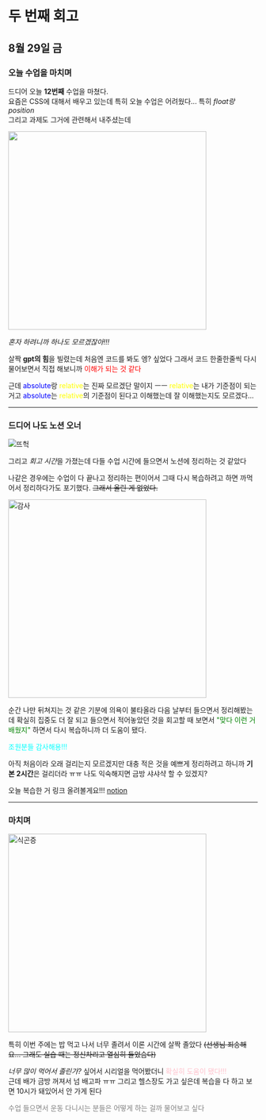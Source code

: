 # 두 번째 회고

## 8월 29일 금

### 오늘 수업을 마치며

드디어 오늘 **12번째** 수업을 마쳤다.  
요즘은 CSS에 대해서 배우고 있는데 특히 오늘 수업은 어려웠다...
특히 _float랑 position_  
그리고 과제도 그거에 관련해서 내주셨는데

<img src="https://i.pinimg.com/474x/30/27/9d/30279d30694aff2c54bb078568eba20e.jpg" alt="" width="400" height="400"> <br />

_혼자 하려니까 하나도 모르겠잖아!!!_

살짝 **gpt의 힘**을 빌렸는데 처음엔 코드를 봐도 엥? 싶었다
그래서 코드 한줄한줄씩 다시 물어보면서 직접 해보니까
<span style="color:red">이해가 되는 것 같다</span>

근데 <span style="color:blue">absolute</span>랑 <span style="color:yellow">relative</span>는 진짜 모르겠단 말이지 ㅡㅡ
<span style="color:yellow">relative</span>는 내가 기준점이 되는 거고 <span style="color:blue">absolute</span>는 <span style="color:yellow">relative</span>의 기준점이 된다고 이해했는데
잘 이해했는지도 모르겠다...

---

### 드디어 나도 노션 오너

![뜨헉](https://mblogthumb-phinf.pstatic.net/20140928_158/monamimi90_1411875965044rp8Yb_JPEG/%B5%F9.jpg?type=w420)

그리고 *회고 시간*을 가졌는데 다들 수업 시간에 들으면서 노션에 정리하는 것 같았다

나같은 경우에는 수업이 다 끝나고 정리하는 편이어서 그때 다시 복습하려고 하면 까먹어서 정리하다가도 포기했다. ~~그래서 올린 게 없었다.~~

<img src="https://techblog.woowahan.com/wp-content/uploads/2023/08/%E1%84%8B%E1%85%A1%E1%86%B8%E1%84%83%E1%85%A9%E1%84%8C%E1%85%A5%E1%86%A8-%E1%84%80%E1%85%A1%E1%86%B7%E1%84%89%E1%85%A1%E1%84%8D%E1%85%A1%E1%86%AF.webp" alt="감사" width="400" height="400"> <br />

순간 나만 뒤쳐지는 것 같은 기분에 의욕이 불타올라 다음 날부터 들으면서 정리해봤는데
확실히 집중도 더 잘 되고 들으면서 적어놓았던 것을 회고할 때 보면서 <span style="color:green">"맞다 이런 거 배웠지"</span> 하면서 다시 복습하니까 더 도움이 됐다.

<span style="color:aqua">조원분들 감사해용!!!</span>

아직 처음이라 오래 걸리는지 모르겠지만 대충 적은 것을 예쁘게 정리하려고 하니까 **기본 2시간**은 걸리더라 ㅠㅠ
나도 익숙해지면 금방 샤샤샥 할 수 있겠지?

오늘 복습한 거 링크 올려볼게요!!! [notion](https://www.notion.so/0829-25d3973a489480b182c2d1f4bdde2498?source=copy_link)

---

### 마치며

<img src="https://pbs.twimg.com/media/ENsbcZgU0AE0Be2.jpg" alt="식곤증" width="400" height="400"> <br />

특히 이번 주에는 밥 먹고 나서 너무 졸려서 이론 시간에 살짝 졸았다 ~~(선생님 죄송해요... 그래도 실습 때는 정신차리고 열심히 들었슴다)~~

_너무 많이 먹어서 졸린가?_ 싶어서 시리얼을 먹어봤더니 <span style="color:pink">확실히 도움이 됐다!!!</span>  
근데 배가 금방 꺼져서 넘 배고파 ㅠㅠ 그리고 헬스장도 가고 싶은데 복습을 다 하고 보면 10시가 돼있어서 안 가게 된다

<span style="color:gray">수업 들으면서 운동 다니시는 분들은 어떻게 하는 걸까 물어보고 싶다</span>
